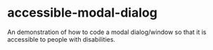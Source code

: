 accessible-modal-dialog
=======================

An demonstration of how to code a modal dialog/window so that it is accessible to people with disabilities.
